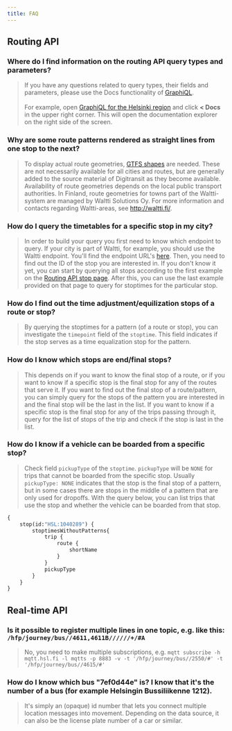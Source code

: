 ```yaml
---
title: FAQ
---
```


## Routing API

### Where do I find information on the routing API query types and parameters?

> If you have any questions related to query types, their fields and parameters, please use the Docs functionality of [GraphiQL](../1-routing-api/1-graphiql/). <br><br> For example, open [GraphiQL for the Helsinki region](https://api.digitransit.fi/graphiql/hsl/v2) and click **< Docs** in the upper right corner. This will open the documentation explorer on the right side of the screen.

### Why are some route patterns rendered as straight lines from one stop to the next?
  
> To display actual route geometries, [GTFS shapes](https://developers.google.com/transit/gtfs/reference/#shapestxt) are needed. These are not necessarily available for all cities and routes, but are generally added to the source material of Digitransit as they become available. Availability of route geometries depends on the local public transport authorities. In Finland, route geometries for towns part of the Waltti-system are managed by Waltti Solutions Oy. For more information and contacts regarding Waltti-areas, see http://waltti.fi/.

### How do I query the timetables for a specific stop in my city?

> In order to build your query you first need to know which endpoint to query. If your city is part of Waltti, for example, you should use the Waltti endpoint. You'll find the endpoint URL's [here](../1-routing-api/0-graphql/). Then, you need to find out the ID of the stop you are interested in. If you don't know it yet, you can start by querying all stops according to the first example on the [Routing API stop page](../1-routing-api/stops/). After this, you can use the last example provided on that page to query for stoptimes for the particular stop.

### How do I find out the time adjustment/equilization stops of a route or stop?

> By querying the stoptimes for a pattern (of a route or stop), you can investigate the `timepoint` field of the `stoptime`. This field indicates if the stop serves as a time equalization stop for the pattern.

### How do I know which stops are end/final stops?

> This depends on if you want to know the final stop of a route, or if you want to know if a specific stop is the final stop for any of the routes that serve it. If you want to find out the final stop of a route/pattern, you can simply query for the stops of the pattern you are interested in and the final stop will be the last in the list. If you want to know if a specific stop is the final stop for any of the trips passing through it, query for the list of stops of the trip and check if the stop is last in the list.

### How do I know if a vehicle can be boarded from a specific stop?

> Check field `pickupType` of the `stoptime`. `pickupType` will be `NONE` for trips that cannot be boarded from the specific stop. Usually `pickupType: NONE` indicates that the stop is the final stop of a pattern, but in some cases there are stops in the middle of a pattern that are only used for dropoffs. With the query below, you can list trips that use the stop and whether the vehicle can be boarded from that stop.
 
```graphql
{
    stop(id:"HSL:1040289") {
        stoptimesWithoutPatterns{
            trip {
                route {
                    shortName
                }
            }
            pickupType
        }
    }
}
```

## Real-time API

### Is it possible to register multiple lines in one topic, e.g. like this: `/hfp/journey/bus//4611,4611B//////+/#A`

> No, you need to make multiple subscriptions, e.g. `mqtt subscribe -h mqtt.hsl.fi -l mqtts -p 8883 -v -t '/hfp/journey/bus//2550/#' -t '/hfp/journey/bus//4615/#'`

### How do I know which bus "7ef0d44e" is? I know that it's the number of a bus (for example Helsingin Bussiliikenne 1212).

> It's simply an (opaque) id number that lets you connect multiple location messages into movement. Depending on the data source, it can also be the license plate number of a car or similar.
